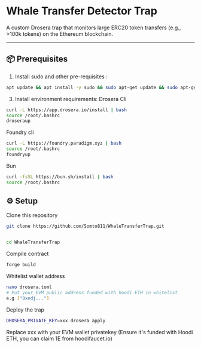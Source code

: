 # Whale Transfer Detector Trap

A custom Drosera trap that monitors large ERC20 token transfers (e.g., >100k tokens) on the Ethereum blockchain.

---

## 📦 Prerequisites

1. Install sudo and other pre-requisites :
```bash
apt update && apt install -y sudo && sudo apt-get update && sudo apt-get upgrade -y && sudo apt install curl ufw iptables build-essential git wget lz4 jq make gcc nano automake autoconf tmux htop nvme-cli libgbm1 pkg-config libssl-dev libleveldb-dev tar clang bsdmainutils ncdu unzip libleveldb-dev -y
```
3. Install environment requirements:
Drosera Cli
```bash
curl -L https://app.drosera.io/install | bash
source /root/.bashrc
droseraup
```
Foundry cli
```bash
curl -L https://foundry.paradigm.xyz | bash
source /root/.bashrc
foundryup
```
Bun
```bash
curl -fsSL https://bun.sh/install | bash
source /root/.bashrc
```
   

## ⚙️ Setup

Clone this repository

```bash
git clone https://github.com/Somto811/WhaleTransferTrap.git


cd WhaleTransferTrap
```
Compile contract

```bash
forge build
```
Whitelist wallet address
```bash
nano drosera.toml
# Put your EVM public address funded with hoodi ETH in whitelist
e.g ["0xedj..."]  
```
Deploy the trap
```bash
DROSERA_PRIVATE_KEY=xxx drosera apply
```
 Replace xxx with your EVM wallet privatekey (Ensure it's funded with Hoodi ETH, you can claim 1E from hoodifaucet.io)




